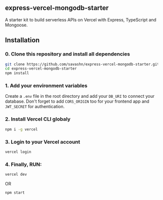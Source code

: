 ## express-vercel-mongodb-starter

A starter kit to build serverless APIs on Vercel with Express, TypeScript and Mongoose.

## Installation

### 0. Clone this repository and install all dependencies

```sh
git clone https://github.com/savashn/express-vercel-mongodb-starter.git
cd express-vercel-mongodb-starter
npm install
```

### 1. Add your environment variables

Create a `.env` file in the root directory and add your `DB_URI` to connect your database. Don't forget to add `CORS_ORIGIN` too for your frontend app and `JWT_SECRET` for authentication.

### 2. Install Vercel CLI globaly

```sh
npm i -g vercel
```

### 3. Login to your Vercel account

```sh
vercel login
```

### 4. Finally, RUN:

```sh
vercel dev
```

OR

```sh
npm start
```
